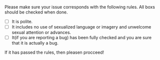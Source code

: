 Please make sure your issue corresponds with the following rules. All boxs should be checked when done.

- [ ] It is polite.
- [ ] It includes no use of sexualized language or imagery and unwelcome sexual attention or advances.
- [ ] It(if you are reporting a bug) has been fully checked and you are sure that it is actually a bug.

If it has passed the rules, then pleasen procceed!
